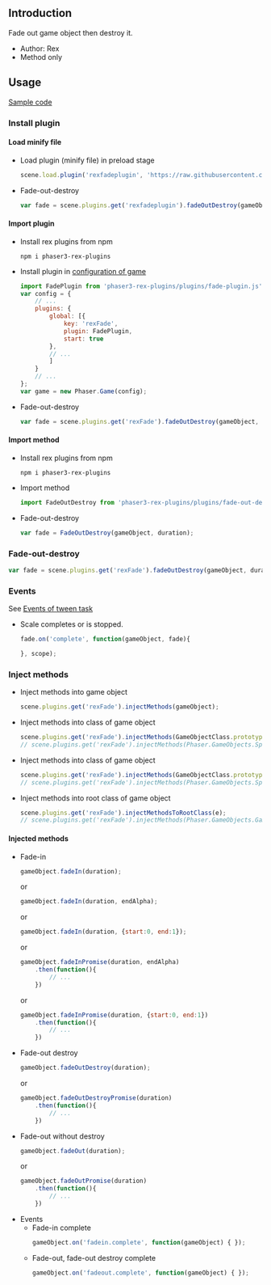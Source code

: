## Introduction

Fade out game object then destroy it.

- Author: Rex
- Method only

## Usage

[Sample code](https://github.com/rexrainbow/phaser3-rex-notes/blob/master/examples/fade/fadeout-destroy.js)

### Install plugin

#### Load minify file

- Load plugin (minify file) in preload stage
    ```javascript
    scene.load.plugin('rexfadeplugin', 'https://raw.githubusercontent.com/rexrainbow/phaser3-rex-notes/master/dist/rexfadeplugin.min.js', true);
    ```
- Fade-out-destroy
    ```javascript
    var fade = scene.plugins.get('rexfadeplugin').fadeOutDestroy(gameObject, duration);
    ```

#### Import plugin

- Install rex plugins from npm
    ```
    npm i phaser3-rex-plugins
    ```
- Install plugin in [configuration of game](game.md#configuration)
    ```javascript
    import FadePlugin from 'phaser3-rex-plugins/plugins/fade-plugin.js';
    var config = {
        // ...
        plugins: {
            global: [{
                key: 'rexFade',
                plugin: FadePlugin,
                start: true
            },
            // ...
            ]
        }
        // ...
    };
    var game = new Phaser.Game(config);
    ```
- Fade-out-destroy
    ```javascript
    var fade = scene.plugins.get('rexFade').fadeOutDestroy(gameObject, duration);
    ```

#### Import method

- Install rex plugins from npm
    ```
    npm i phaser3-rex-plugins
    ```
- Import method
    ```javascript
    import FadeOutDestroy from 'phaser3-rex-plugins/plugins/fade-out-destroy.js';
    ```
- Fade-out-destroy
    ```javascript
    var fade = FadeOutDestroy(gameObject, duration);
    ```

### Fade-out-destroy

```javascript
var fade = scene.plugins.get('rexFade').fadeOutDestroy(gameObject, duration);
```

### Events

See [Events of tween task](tween.md#events)

- Scale completes or is stopped.
    ```javascript
    fade.on('complete', function(gameObject, fade){

    }, scope);
    ```

### Inject methods

- Inject methods into game object
    ```javascript
    scene.plugins.get('rexFade').injectMethods(gameObject);
    ```
- Inject methods into class of game object
    ```javascript
    scene.plugins.get('rexFade').injectMethods(GameObjectClass.prototype);
    // scene.plugins.get('rexFade').injectMethods(Phaser.GameObjects.Sprite.prototype);
    ```
- Inject methods into class of game object
    ```javascript
    scene.plugins.get('rexFade').injectMethods(GameObjectClass.prototype);
    // scene.plugins.get('rexFade').injectMethods(Phaser.GameObjects.Sprite.prototype);
    ```
- Inject methods into root class of game object
    ```javascript
    scene.plugins.get('rexFade').injectMethodsToRootClass(e);
    // scene.plugins.get('rexFade').injectMethods(Phaser.GameObjects.GameObject.prototype);
    ```

#### Injected methods

- Fade-in
    ```javascript
    gameObject.fadeIn(duration);
    ```
    or
    ```javascript
    gameObject.fadeIn(duration, endAlpha);
    ```
    or
    ```javascript
    gameObject.fadeIn(duration, {start:0, end:1});
    ```
    or
    ```javascript
    gameObject.fadeInPromise(duration, endAlpha)
        .then(function(){
            // ...
        })
    ```
    or
    ```javascript
    gameObject.fadeInPromise(duration, {start:0, end:1})
        .then(function(){
            // ...
        })
    ```
- Fade-out destroy
    ```javascript
    gameObject.fadeOutDestroy(duration);
    ```
    or
    ```javascript
    gameObject.fadeOutDestroyPromise(duration)
        .then(function(){
            // ...
        })
    ```
- Fade-out without destroy
    ```javascript
    gameObject.fadeOut(duration);
    ```
    or
    ```javascript
    gameObject.fadeOutPromise(duration)
        .then(function(){
            // ...
        })
    ```
- Events
    - Fade-in complete
        ```javascript
        gameObject.on('fadein.complete', function(gameObject) { });
        ```
    - Fade-out, fade-out destroy complete
        ```javascript
        gameObject.on('fadeout.complete', function(gameObject) { });
        ```
